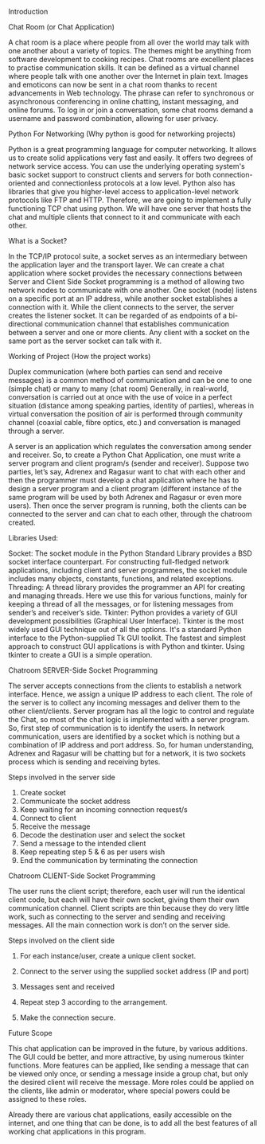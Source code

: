 Introduction

Chat Room (or Chat Application)

A chat room is a place where people from all over the world may talk with one another about a variety of topics. The themes might be anything from software development to cooking recipes. Chat rooms are excellent places to practise communication skills.
 It can be defined as a virtual channel where people talk with one another over the Internet in plain text. Images and emoticons can now be sent in a chat room thanks to recent advancements in Web technology. 
The phrase can refer to synchronous or asynchronous conferencing in online chatting, instant messaging, and online forums. To log in or join a conversation, some chat rooms demand a username and password combination, allowing for user privacy.

Python For Networking (Why python is good for networking projects)

Python is a great programming language for computer networking. It allows us to create solid applications very fast and easily. It offers two degrees of network service access. You can use the underlying operating system's basic socket support to construct clients and servers for both connection-oriented and connectionless protocols at a low level.
Python also has libraries that give you higher-level access to application-level network protocols like FTP and HTTP.
Therefore, we are going to implement a fully functioning TCP chat using python. We will have one server that hosts the chat and multiple clients that connect to it and communicate with each other. 

What is a Socket?

In the TCP/IP protocol suite, a socket serves as an intermediary between the application layer and the transport layer. We can create a chat application where socket provides the necessary connections between Server and Client Side
Socket programming is a method of allowing two network nodes to communicate with one another. One socket (node) listens on a specific port at an IP address, while another socket establishes a connection with it. While the client connects to the server, the server creates the listener socket.
It can be regarded of as endpoints of a bi-directional communication channel that establishes communication between a server and one or more clients. Any client with a socket on the same port as the server socket can talk with it.

Working of Project (How the project works)

Duplex communication (where both parties can send and receive messages) is a common method of communication and can be one to one (simple chat) or many to many (chat room)
Generally, in real-world, conversation is carried out at once with the use of voice in a perfect situation (distance among speaking parties, identity of parties), whereas in virtual conversation the position of air is performed through community channel (coaxial cable, fibre optics, etc.) and conversation is managed through a server. 

A server is an application which regulates the conversation among sender and receiver.
So, to create a Python Chat Application, one must write a server program and client program/s (sender and receiver). Suppose two parties, let’s say, Adrenex and Ragasur want to chat with each other and then the programmer must develop a chat application where he has to design a server program and a client program (different instance of the same program will be used by both Adrenex and Ragasur or even more users).
 Then once the server program is running, both the clients can be connected to the server and can chat to each other, through the chatroom created. 

Libraries Used:

Socket: The socket module in the Python Standard Library provides a BSD socket interface counterpart. For constructing full-fledged network applications, including client and server programmes, the socket module includes many objects, constants, functions, and related exceptions.
Threading: A thread library provides the programmer an API for creating and managing threads. Here we use this for various functions, mainly for keeping a thread of all the messages, or for listening messages from sender’s and receiver’s side.
Tkinter: Python provides a variety of GUI development possibilities (Graphical User Interface). Tkinter is the most widely used GUI technique out of all the options. It's a standard Python interface to the Python-supplied Tk GUI toolkit. The fastest and simplest approach to construct GUI applications is with Python and tkinter. Using tkinter to create a GUI is a simple operation.

Chatroom SERVER-Side Socket Programming

The server accepts connections from the clients to establish a network interface. Hence, we assign a unique IP address to each client. The role of the server is to collect any incoming messages and deliver them to the other client/clients.
Server program has all the logic to control and regulate the Chat, so most of the chat logic is implemented with a server program. So, first step of communication is to identify the users. In network communication, users are identified by a socket which is nothing but a combination of IP address and port address. So, for human understanding, Adrenex and Ragasur will be chatting but for a network, it is two sockets process which is sending and receiving bytes. 

Steps involved in the server side
1.	Create socket
2.	Communicate the socket address
3.	Keep waiting for an incoming connection request/s
4.	Connect to client
5.	Receive the message
6.	Decode the destination user and select the socket
7.	Send a message to the intended client
8.	Keep repeating step 5 & 6 as per users wish
9.	End the communication by terminating the connection

Chatroom CLIENT-Side Socket Programming

The user runs the client script; therefore, each user will run the identical client code, but each will have their own socket, giving them their own communication channel. Client scripts are thin because they do very little work, such as connecting to the server and sending and receiving messages. All the main connection work is don’t on the server side.

Steps involved on the client side

1. For each instance/user, create a unique client socket. 

2. Connect to the server using the supplied socket address (IP and port)

3. Messages sent and received

4. Repeat step 3 according to the arrangement.

5. Make the connection secure.

Future Scope

This chat application can be improved in the future, by various additions. The GUI could be better, and more attractive, by using numerous tkinter functions. More features can be applied, like sending a message that can be viewed only once, or sending a message inside a group chat, but only the desired client will receive the message. More roles could be applied on the clients, like admin or moderator, where special powers could be assigned to these roles. 

Already there are various chat applications, easily accessible on the internet, and one thing that can be done, is to add all the best features of all working chat applications in this program.
